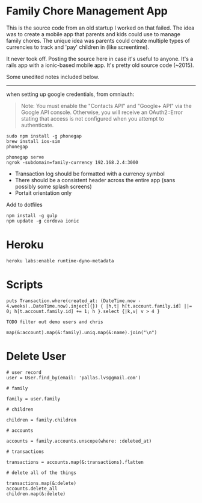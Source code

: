 # Family Chore Management App

This is the source code from an old startup I worked on that failed. The idea was to create a mobile app that parents and kids could use to manage family chores. The unique idea was parents could create multiple types of currencies to track and 'pay' children in (like screentime).

It never took off. Posting the source here in case it's useful to anyone. It's a rails app with a ionic-based mobile app. It's pretty old source code (~2015).

Some unedited notes included below.

---


when setting up google credentials, from omniauth:

>Note: You must enable the "Contacts API" and "Google+ API" via the Google API console. Otherwise, you will receive an OAuth2::Error stating that access is not configured when you attempt to authenticate.

```
sudo npm install -g phonegap
brew install ios-sim
phonegap

phonegap serve
ngrok -subdomain=family-currency 192.168.2.4:3000
```

- Transaction log should be formatted with a currency symbol
- There should be a consistent header across the entire app (sans possibly some splash screens)
- Portait orientation only

Add to dotfiles

```
npm install -g gulp
npm update -g cordova ionic
```

# Heroku

```
heroku labs:enable runtime-dyno-metadata
```

# Scripts

```
puts Transaction.where(created_at: (DateTime.now - 4.weeks)..DateTime.now).inject({}) { |h,t| h[t.account.family.id] ||= 0; h[t.account.family.id] += 1; h }.select {|k,v| v > 4 }

TODO filter out demo users and chris

map(&:account).map(&:family).uniq.map(&:name).join("\n")
```

# Delete User

```
# user record
user = User.find_by(email: 'pallas.lvs@gmail.com')

# family

family = user.family

# children

children = family.children

# accounts

accounts = family.accounts.unscope(where: :deleted_at)

# transactions

transactions = accounts.map(&:transactions).flatten

# delete all of the things

transactions.map(&:delete)
accounts.delete_all
children.map(&:delete)
